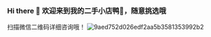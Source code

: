 ### Hi there 👋 欢迎来到我的二手小店鸭🦆，随意挑选哦

扫描微信二维码详细咨询哦！
![9aed752d026edf2aa5b3581353992b2](https://user-images.githubusercontent.com/39651612/116805668-7f88a500-ab5a-11eb-9eef-dbeae6d9448c.jpg)

